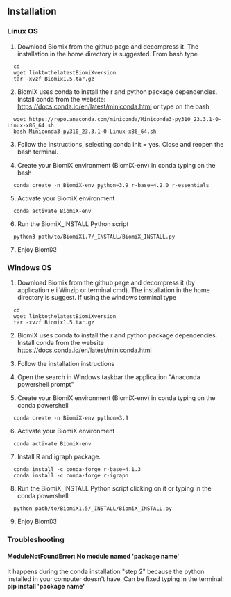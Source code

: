 ## Installation
### Linux OS
  1. Download Biomix from the github page and decompress it. The installation in the home directory is suggested. From bash type
```
  cd
  wget linktothelatestBiomiXversion
  tar -xvzf Biomix1.5.tar.gz
```
  2. BiomiX uses conda to install the r and python package dependencies. 
  Install conda from the website: https://docs.conda.io/en/latest/miniconda.html or type on the bash 
```
  wget https://repo.anaconda.com/miniconda/Miniconda3-py310_23.3.1-0-Linux-x86_64.sh
  bash Miniconda3-py310_23.3.1-0-Linux-x86_64.sh
```
  3. Follow the instructions, selecting conda init = yes. Close and reopen the bash terminal.

  4. Create your BiomiX environment (BiomiX-env) in conda typing on the bash
```
  conda create -n BiomiX-env python=3.9 r-base=4.2.0 r-essentials
```
  5. Activate your BiomiX environment
```
  conda activate BiomiX-env
```
  6. Run the BiomiX_INSTALL Python script
```
  python3 path/to/BiomiX1.7/_INSTALL/BiomiX_INSTALL.py
```
  7. Enjoy BiomiX!


### Windows OS
  1. Download Biomix from the github page and decompress it (by application e.i Winzip or terminal cmd). The installation in the home directory is suggest.
     If using the windows terminal type
```
  cd
  wget linktothelatestBiomiXversion
  tar -xvzf Biomix1.5.tar.gz
```
  2. BiomiX uses conda to install the r and python package dependencies. 
  Install conda from the website https://docs.conda.io/en/latest/miniconda.html

  3. Follow the installation instructions
  
  4. Open the search in Windows taskbar the application "Anaconda powershell prompt"

  5. Create your BiomiX environment (BiomiX-env) in conda typing on the conda powershell
```
  conda create -n BiomiX-env python=3.9
```
  6. Activate your BiomiX environment
```
  conda activate BiomiX-env
```
  7. Install R and igraph package.
```
  conda install -c conda-forge r-base=4.1.3
  conda install -c conda-forge r-igraph
```
  8. Run the BiomiX_INSTALL Python script clicking on it or typing in the conda powershell
```
  python path/to/BiomiX1.5/_INSTALL/BiomiX_INSTALL.py
```
  9. Enjoy BiomiX!

### Troubleshooting
#### **ModuleNotFoundError: No module named 'package name'** 
It happens during the conda installation "step 2" because the python installed in your computer doesn't have. Can be fixed typing in the terminal: **pip install 'package name'**
